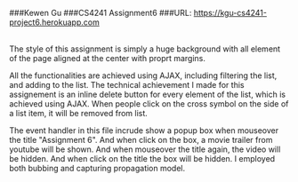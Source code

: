 ###Kewen Gu
###CS4241 Assignment6
###URL: https://kgu-cs4241-project6.herokuapp.com

<br>
The style of this assignment is simply a huge background with all element of the page aligned at the center with proprt margins.

All the functionalities are achieved using AJAX, including filtering the list, and adding to the list. The technical achievement I made for this assignement is an inline delete button for every element of the list, which is achieved using AJAX. When people click on the cross symbol on the side of a list item, it will be removed from list. 

The event handler in this file incrude show a popup box when mouseover the title "Assignment 6". And when click on the box, a movie trailer from youtube will be shown. And when mouseover the title again, the video will be hidden. And when click on the title the box will be hidden. I employed both bubbing and capturing propagation model.
